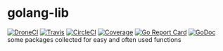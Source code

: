 # golang-lib
[![DroneCI](https://ci.sum7.eu/api/badges/genofire/golang-lib/status.svg?branch=master)](https://ci.sum7.eu/genofire/golang-lib)
[![Travis](https://travis-ci.org/genofire/golang-lib.svg?branch=master)](https://travis-ci.org/genofire/golang-lib) [![CircleCI](https://circleci.com/gh/genofire/golang-lib/tree/master.svg?style=shield)](https://circleci.com/gh/genofire/golang-lib/tree/master)
[![Coverage](https://coveralls.io/repos/github/genofire/golang-lib/badge.svg?branch=master)](https://coveralls.io/github/genofire/golang-lib?branch=master)
[![Go Report Card](https://goreportcard.com/badge/dev.sum7.eu/genofire/golang-lib)](https://goreportcard.com/report/dev.sum7.eu/genofire/golang-lib)
[![GoDoc](https://godoc.org/dev.sum7.eu/genofire/golang-lib?status.svg)](https://godoc.org/dev.sum7.eu/genofire/golang-lib)
some packages collected for easy and often used functions
